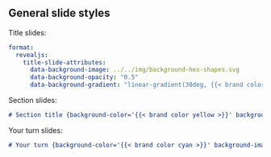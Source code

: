## General slide styles

Title slides:

```yaml
format:
  revealjs:
    title-slide-attributes: 
      data-background-image: ../../img/background-hex-shapes.svg
      data-background-opacity: "0.5"
      data-background-gradient: "linear-gradient(30deg, {{< brand color yellow >}}, {{< brand color red >}})"
```

Section slides:

```markdown
# Section title {background-color='{{< brand color yellow >}}' background-image='../../img/background-hex-shapes.svg' background-opacity='0.5'}
```

Your turn slides:

```markdown
# Your turn {background-color='{{< brand color cyan >}}' background-image='../../img/background-hex-shapes.svg' background-opacity='0.5'}
```
